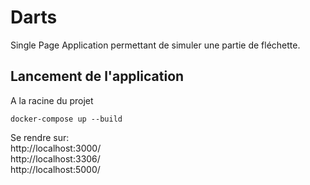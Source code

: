 # Darts
Single Page Application permettant de simuler une partie de fléchette.

## Lancement de l'application
A la racine du projet
```
docker-compose up --build
```

Se rendre sur:  
http://localhost:3000/  
http://localhost:3306/  
http://localhost:5000/